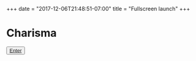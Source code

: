 +++
date = "2017-12-06T21:48:51-07:00"
title = "Fullscreen launch"
+++

<div id="fullscreen-launch" class="center-page no-nav">
  <div class="inner">
    <h1>Charisma</h1>
    <button><a href="/" target="_blank">Enter</a></button>
  </div>
</div>